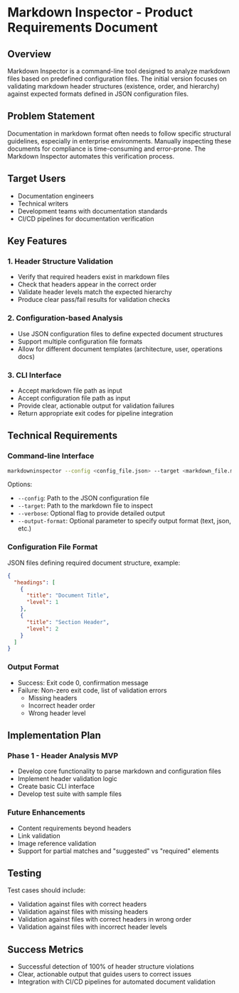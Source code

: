 # Markdown Inspector - Product Requirements Document

## Overview

Markdown Inspector is a command-line tool designed to analyze markdown files based on predefined configuration files. The initial version focuses on validating markdown header structures (existence, order, and hierarchy) against expected formats defined in JSON configuration files.

## Problem Statement

Documentation in markdown format often needs to follow specific structural guidelines, especially in enterprise environments. Manually inspecting these documents for compliance is time-consuming and error-prone. The Markdown Inspector automates this verification process.

## Target Users

- Documentation engineers
- Technical writers
- Development teams with documentation standards
- CI/CD pipelines for documentation verification

## Key Features

### 1. Header Structure Validation

- Verify that required headers exist in markdown files
- Check that headers appear in the correct order
- Validate header levels match the expected hierarchy
- Produce clear pass/fail results for validation checks

### 2. Configuration-based Analysis

- Use JSON configuration files to define expected document structures
- Support multiple configuration file formats
- Allow for different document templates (architecture, user, operations docs)

### 3. CLI Interface

- Accept markdown file path as input
- Accept configuration file path as input
- Provide clear, actionable output for validation failures
- Return appropriate exit codes for pipeline integration

## Technical Requirements

### Command-line Interface

```bash
markdowninspector --config <config_file.json> --target <markdown_file.md>
```

Options:

- `--config`: Path to the JSON configuration file
- `--target`: Path to the markdown file to inspect
- `--verbose`: Optional flag to provide detailed output
- `--output-format`: Optional parameter to specify output format (text, json, etc.)

### Configuration File Format

JSON files defining required document structure, example:

```json
{
  "headings": [
    {
      "title": "Document Title",
      "level": 1
    },
    {
      "title": "Section Header",
      "level": 2
    }
  ]
}
```

### Output Format

- Success: Exit code 0, confirmation message
- Failure: Non-zero exit code, list of validation errors
  - Missing headers
  - Incorrect header order
  - Wrong header level

## Implementation Plan

### Phase 1 - Header Analysis MVP

- Develop core functionality to parse markdown and configuration files
- Implement header validation logic
- Create basic CLI interface
- Develop test suite with sample files

### Future Enhancements

- Content requirements beyond headers
- Link validation
- Image reference validation
- Support for partial matches and "suggested" vs "required" elements

## Testing

Test cases should include:

- Validation against files with correct headers
- Validation against files with missing headers
- Validation against files with correct headers in wrong order
- Validation against files with incorrect header levels

## Success Metrics

- Successful detection of 100% of header structure violations
- Clear, actionable output that guides users to correct issues
- Integration with CI/CD pipelines for automated document validation
